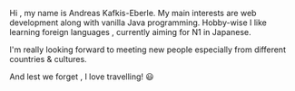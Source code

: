 Hi , my name is Andreas Kafkis-Eberle.
My main interests are web development along with vanilla Java programming.
Hobby-wise I like learning foreign languages , currently aiming for N1 in Japanese.

I'm really looking forward to meeting new people especially from different countries & cultures.

And lest we forget , I love travelling! :smiley:
